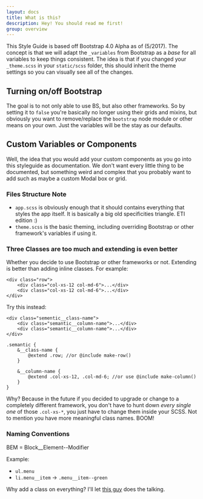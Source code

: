 ```yaml
---
layout: docs
title: What is this?
description: Hey! You should read me first!
group: overview
---
```


This Style Guide is based off Bootstrap 4.0 Alpha as of (5/2017). The concept is that we will adapt the `_variables` from Bootstrap as a _base_ for all variables to keep things consistent. The idea is that if you changed your `_theme.scss` in your `static/scss` folder, this should inherit the theme settings so you can visually see all of the changes.

## Turning on/off Bootstrap

The goal is to not only able to use BS, but also other frameworks. So by setting it to `false` you're basically no longer using their grids and mixins, but obviously you want to remove/replace the `bootstrap` node module or other means on your own. Just the variables will be the stay as our defaults.

## Custom Variables or Components

Well, the idea that you would add your custom components as you go into this styleguide as documentation. We don't want every little thing to be documented, but something weird and complex that you probably want to add such as maybe a custom Modal box or grid.

### Files Structure Note

* `app.scss` is obviously enough that it should contains everything that styles the app itself. It is basically a big old specificities triangle. ETI edition :)
* `theme.scss` is the basic theming, including overriding Bootstrap or other framework's variables if using it.

### Three Classes are too much and extending is even better

Whether you decide to use Bootstrap or other frameworks or not. Extending is better than adding inline classes. For example:

```
<div class="row">
    <div class="col-xs-12 col-md-6">...</div>
    <div class="col-xs-12 col-md-6">...</div>
</div>
```

Try this instead:

```
<div class="sementic__class-name">
    <div class="semantic__column-name">...</div>
    <div class="semantic__column-name">...</div>
</div>

.semantic {
    &__class-name {
        @extend .row; //or @include make-row()
    }

    &__column-name {
        @extend .col-xs-12, .col-md-6; //or use @include make-column()
    }
}
```

Why? Because in the future if you decided to upgrade or change to a completely different framework, you don't have to hunt down _every single one_ of those `.col-xs-*`, you just have to change them inside your SCSS. Not to mention you have more meaningful class names. BOOM!

### Naming Conventions

BEM = Block__Element--Modifier

Example:
* `ul.menu`
* `li.menu__item` -> `.menu__item--green`

Why add a class on everything? I'll let [this guy](https://csswizardry.com/2013/01/mindbemding-getting-your-head-round-bem-syntax/) does the talking.


